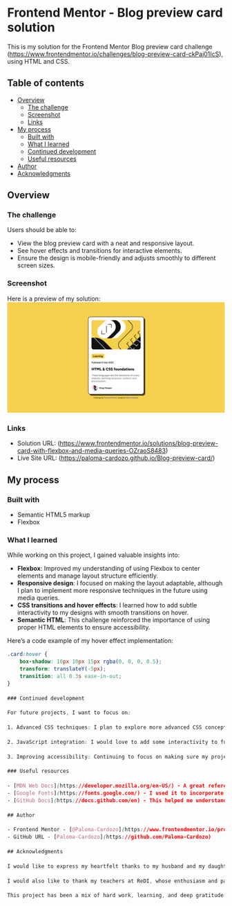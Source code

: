 # Frontend Mentor - Blog preview card solution

This is my solution for the Frontend Mentor Blog preview card challenge (https://www.frontendmentor.io/challenges/blog-preview-card-ckPaj01IcS), using HTML and CSS.

## Table of contents

- [Overview](#overview)
  - [The challenge](#the-challenge)
  - [Screenshot](#screenshot)
  - [Links](#links)
- [My process](#my-process)
  - [Built with](#built-with)
  - [What I learned](#what-i-learned)
  - [Continued development](#continued-development)
  - [Useful resources](#useful-resources)
- [Author](#author)
- [Acknowledgments](#acknowledgments)

## Overview

### The challenge

Users should be able to:

- View the blog preview card with a neat and responsive layout.
- See hover effects and transitions for interactive elements.
- Ensure the design is mobile-friendly and adjusts smoothly to different screen sizes.

### Screenshot

Here is a preview of my solution: ![Blog preview card](MyPreview.png)

### Links

- Solution URL: (https://www.frontendmentor.io/solutions/blog-preview-card-with-flexbox-and-media-queries-OZraoS8483)
- Live Site URL: (https://paloma-cardozo.github.io/Blog-preview-card/)

## My process

### Built with

- Semantic HTML5 markup
- Flexbox

### What I learned

While working on this project, I gained valuable insights into:

- **Flexbox**: Improved my understanding of using Flexbox to center elements and manage layout structure efficiently.
- **Responsive design**: I focused on making the layout adaptable, although I plan to implement more responsive techniques in the future using media queries.
- **CSS transitions and hover effects**: I learned how to add subtle interactivity to my designs with smooth transitions on hover.
- **Semantic HTML**: This challenge reinforced the importance of using proper HTML elements to ensure accessibility.

Here’s a code example of my hover effect implementation:

  ```css
  .card:hover {
      box-shadow: 10px 10px 15px rgba(0, 0, 0, 0.5);
      transform: translateY(-5px);
      transition: all 0.3s ease-in-out;
  }

### Continued development

For future projects, I want to focus on:

1. Advanced CSS techniques: I plan to explore more advanced CSS concepts like CSS Grid to create more complex layouts.

2. JavaScript integration: I would love to add some interactivity to future projects, like a dynamic content loader or animations.

3. Improving accessibility: Continuing to focus on making sure my projects are accessible by testing them with different screen readers and devices.

### Useful resources

- [MDN Web Docs](https://developer.mozilla.org/en-US/) - A great reference for HTML, CSS, and JavaScript best practices. I specifically used it to refine my understanding of semantic HTML and to improve my Flexbox implementation.
- [Google Fonts](https://fonts.google.com/) - I used it to incorporate the 'Figtree' font, which enhanced both the readability and visual appeal of my design.
- [GitHub Docs](https://docs.github.com/en) - This helped me understand how to properly stage, commit, and push changes, as well as deploy my project on GitHub Pages.

## Author

- Frontend Mentor - [@Paloma-Cardozo](https://www.frontendmentor.io/profile/Paloma-Cardozo)
- GitHub URL - [Paloma-Cardozo](https://github.com/Paloma-Cardozo)

## Acknowledgments

I would like to express my heartfelt thanks to my husband and my daughter, who are always there to encourage and inspire me to keep pushing forward, reminding me why I love learning and creating. 

I would also like to thank my teachers at ReDI, whose enthusiasm and patience have made this journey into web development both challenging and exciting.

This project has been a mix of hard work, learning, and deep gratitude for the path I’m on. 